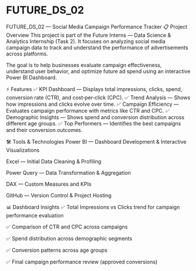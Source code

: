 # FUTURE_DS_02
FUTURE_DS_02 — Social Media Campaign Performance Tracker 📋 Project Overview This project is part of the Future Interns — Data Science & Analytics Internship (Task 2). It focuses on analyzing social media campaign data to track and understand the performance of advertisements across platforms.

The goal is to help businesses evaluate campaign effectiveness, understand user behavior, and optimize future ad spend using an interactive Power BI Dashboard.

⚡️ Features ✅ KPI Dashboard — Displays total impressions, clicks, spend, conversion rate (CTR), and cost‑per‑click (CPC). ✅ Trend Analysis — Shows how impressions and clicks evolve over time. ✅ Campaign Efficiency — Evaluates campaign performance with metrics like CTR and CPC. ✅ Demographic Insights — Shows spend and conversion distribution across different age groups. ✅ Top Performers — Identifies the best campaigns and their conversion outcomes.

🛠️ Tools & Technologies Power BI — Dashboard Development & Interactive Visualizations

Excel — Initial Data Cleaning & Profiling

Power Query — Data Transformation & Aggregation

DAX — Custom Measures and KPIs

GitHub — Version Control & Project Hosting

📊 Dashboard Insights ✅ Total Impressions vs Clicks trend for campaign performance evaluation

✅ Comparison of CTR and CPC across campaigns

✅ Spend distribution across demographic segments

✅ Conversion patterns across age groups

✅ Final campaign performance review (approved conversions)
